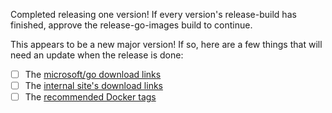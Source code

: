 Completed releasing one version! If every version's release-build has finished, approve the release-go-images build to continue.

This appears to be a new major version! If so, here are a few things that will need an update when the release is done:
* [ ] The [microsoft/go download links](https://github.com/microsoft/go/blob/microsoft/main/eng/doc/Downloads.md)
* [ ] The [internal site's download links](https://eng.ms/docs/more/languages-at-microsoft/go/articles/overview#go-releases)
* [ ] The [recommended Docker tags](https://github.com/microsoft/go-images#recommended-tags)
